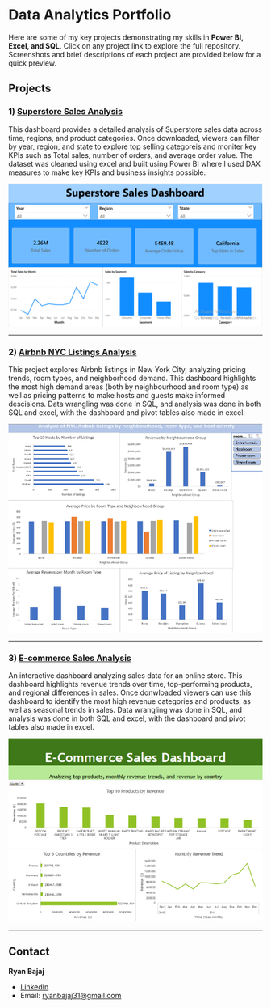 # Data Analytics Portfolio

Here are some of my key projects demonstrating my skills in **Power BI, Excel, and SQL**. Click on any project link to explore the full repository. Screenshots and brief descriptions of each project are provided below for a quick preview.

## Projects

### 1️) [Superstore Sales Analysis](https://github.com/ryuismyu/Superstore-Sales-Analysis)  
This dashboard provides a detailed analysis of Superstore sales data across time, regions, and product categories. Once downloaded, viewers can filter by year, region, and  state to explore top selling categoreis and moniter key KPIs such as Total sales, number of orders, and average order value. The dataset was cleaned using excel and built using Power BI where I used DAX measures to make key KPIs and business insights possible.

![Superstore Dashboard](https://raw.githubusercontent.com/ryuismyu/Superstore-Sales-Analysis/main/dashboard/dashboard_screenshot.png)

---

### 2️) [Airbnb NYC Listings Analysis](https://github.com/ryuismyu/Airbnb_Analysis)  
This project explores Airbnb listings in New York City, analyzing pricing trends, room types, and neighborhood demand. This dashboard highlights the most high demand areas (both by neighbourhood and room type) as well as pricing patterns to make hosts and guests make informed descisions. Data wrangling was done in SQL, and analysis was done in both SQL and excel, with the dashboard and pivot tables also made in excel.

![Airbnb Dashboard](https://raw.githubusercontent.com/ryuismyu/Airbnb_Analysis/main/Dashboard/dashboard_screenshot.png)

---

### 3️) [E-commerce Sales Analysis](https://github.com/ryuismyu/Ecommerce-Analysis)  
An interactive dashboard analyzing sales data for an online store. This dashboard highlights revenue trends over time, top-performing products, and regional differences in sales. Once donwloaded viewers can use this dashboard to identify the most high revenue categories and products, as well as seasonal trends in sales. Data wrangling was done in SQL, and analysis was done in both SQL and excel, with the dashboard and pivot tables also made in excel.

![E-commerce Dashboard](https://raw.githubusercontent.com/ryuismyu/Ecommerce-Analysis/main/ecommerce_dashboard.png)

---



## Contact

 **Ryan Bajaj**  
- [LinkedIn](https://www.linkedin.com/in/ryan-bajaj-a1748b1b5?lipi=urn%3Ali%3Apage%3Ad_flagship3_profile_view_base_contact_details%3B%2B%2FaTvZE9Q6uSl76XdsOmNQ%3D%3D)  
- Email: ryanbajaj31@gmail.com


